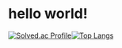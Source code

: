 # hello world!
[![Solved.ac Profile](http://mazassumnida.wtf/api/v2/generate_badge?boj=dotml386)](https://solved.ac/dotml386/)[![Top Langs](https://github-readme-stats.vercel.app/api/top-langs/?username=jeongdowny&langs_count=10&layout=compact&theme=default)](https://github.com/dove9441/dove9441)﻿